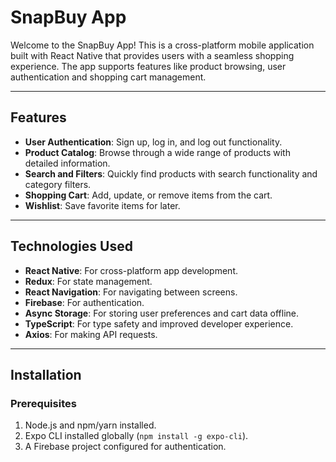 #  SnapBuy App

Welcome to the SnapBuy App! This is a cross-platform mobile application built with React Native that provides users with a seamless shopping experience. The app supports features like product browsing, user authentication and shopping cart management.

---

## Features

- **User Authentication**: Sign up, log in, and log out functionality.
- **Product Catalog**: Browse through a wide range of products with detailed information.
- **Search and Filters**: Quickly find products with search functionality and category filters.
- **Shopping Cart**: Add, update, or remove items from the cart.
- **Wishlist**: Save favorite items for later.
  
---

## Technologies Used

- **React Native**: For cross-platform app development.
- **Redux**: For state management.
- **React Navigation**: For navigating between screens.
- **Firebase**: For authentication.
- **Async Storage**: For storing user preferences and cart data offline.
- **TypeScript**: For type safety and improved developer experience.
- **Axios**: For making API requests.

---

## Installation

### Prerequisites
1. Node.js and npm/yarn installed.
2. Expo CLI installed globally (`npm install -g expo-cli`).
3. A Firebase project configured for authentication.

